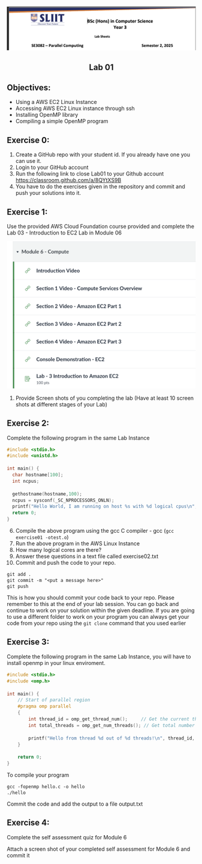 ![lab](/resources/pclogo.png)
## <div align="center">Lab 01</div>

## Objectives:  
* Using a AWS EC2 Linux Instance
* Accessing AWS EC2 Linux instance through ssh
* Installing OpenMP library
* Compiling a simple OpenMP program

## Exercise 0:

1. Create a GitHub repo with your student id.  If you already have one you can use it.
2. Login to your GitHub account
3. Run the following link to close Lab01 to your Github account https://classroom.github.com/a/8QYtXS9B
4. You have to do the exercises given in the repository and commit and push your solutions into it.

## Exercise 1:
Use the provided AWS Cloud Foundation course provided and complete the Lab 03 - Introduction to EC2 Lab in Module 06

![lab2](/resources/ec2lab.png)

1. Provide Screen shots of you completing the lab (Have at least 10 screen shots at different stages of your Lab)

## Exercise 2:


Complete the following program in the same Lab Instance

```c
#include <stdio.h>
#include <unistd.h>

int main() {
  char hostname[100];
  int ncpus;

  gethostname(hostname,100);
  ncpus = sysconf(_SC_NPROCESSORS_ONLN);
  printf("Hello World, I am running on host %s with %d logical cpus\n", hostname, ncpus);
  return 0;
}
```

6.	Compile the above program using the gcc C compiler - gcc (```gcc exercise01 -otest.o```)
7.	Run the above program in the AWS Linux Instance
8.	How many logical cores are there?
9.  Answer these questions in a text file called exercise02.txt
10. Commit and push the code to your repo.

```
git add .
git commit -m "<put a message here>"
git push
```
This is how you should commit your code back to your repo.  Please remember to this at the end of your lab session.  You can go back and continue to work on your solution within the given deadline.  If you are going to use a different folder to work on your program you can always get your code from your repo using the ```git clone``` command that you used earlier

## Exercise 3:


Complete the following program in the same Lab Instance, you will have to install openmp in your linux enviroment.

```c
#include <stdio.h>
#include <omp.h>

int main() {
    // Start of parallel region
    #pragma omp parallel
    {
        int thread_id = omp_get_thread_num();     // Get the current thread ID
        int total_threads = omp_get_num_threads(); // Get total number of threads

        printf("Hello from thread %d out of %d threads!\n", thread_id, total_threads);
    }

    return 0;
}
```
To compile your program
```
gcc -fopenmp hello.c -o hello
./hello
```

Commit the code and add the output to a file output.txt 

## Exercise 4:

Complete the self assessment quiz for Module 6

Attach a screen shot of your completed self assessment for Module 6 and commit it


